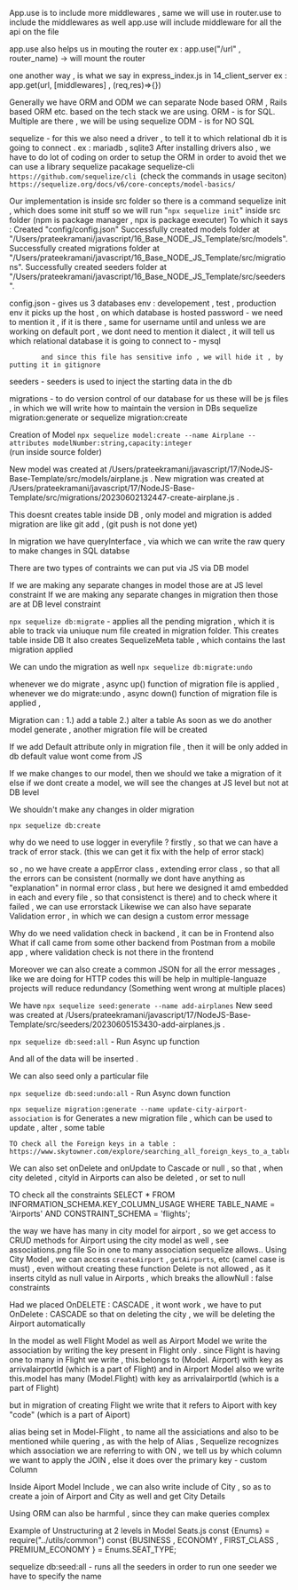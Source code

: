 


App.use is to include more middlewares , same we will use in router.use to include the middlewares as well
app.use will include middleware for all the api on the file

app.use also helps us in mouting the router 
ex : app.use("/url" , router_name) -> will mount the router

one another way , is what we say in express_index.js in 14_client_server
ex : app.get(url, [middlewares] , (req,res)=>{})


Generally we have ORM and ODM 
we can separate Node based ORM , Rails based ORM etc. based on the tech stack we are using.
ORM - is for SQL. Multiple are there , we will be using sequelize 
ODM - is for NO SQL

sequelize - for this we also need a driver , to tell it to which relational db it is going to connect .
            ex : mariadb , sqlite3
            After installing drivers also , we have to do lot of coding on order to setup the ORM
            in order to avoid thet we can use a library sequelize pacakage sequelize-cli
            `https://github.com/sequelize/cli `(check the commands in usage seciton)
            `https://sequelize.org/docs/v6/core-concepts/model-basics/`

Our implementation is inside src folder 
so there is a command sequelize init , which does some init stuff
so we will run "`npx sequelize init`" inside src folder (npm is package manager , npx is package executer)
To which it says : 
Created "config/config.json"
Successfully created models folder at "/Users/prateekramani/javascript/16_Base_NODE_JS_Template/src/models".
Successfully created migrations folder at "/Users/prateekramani/javascript/16_Base_NODE_JS_Template/src/migrations".
Successfully created seeders folder at "/Users/prateekramani/javascript/16_Base_NODE_JS_Template/src/seeders".
             
config.json - gives us 3 databases env :  developement , test , production env 
            it picks up the host , on which database is hosted 
            password - we need to mention it , if it is there , same for username
            until and unless we are working on default port , we dont need to mention it 
            dialect , it will tell us which relational database it is going to connect to - mysql

            and since this file has sensitive info , we will hide it , by putting it in gitignore 

seeders - seeders is used to inject the starting data in the db 

migrations - to do version control of our database
            for us these will be js files , in which we will write how to maintain the version in DBs
            sequelize migration:generate or  sequelize migration:create


Creation of Model 
`npx sequelize model:create --name Airplane --attributes modelNumber:string,capacity:integer`  
(run inside source folder)

New model was created at /Users/prateekramani/javascript/17/NodeJS-Base-Template/src/models/airplane.js .
New migration was created at /Users/prateekramani/javascript/17/NodeJS-Base-Template/src/migrations/20230602132447-create-airplane.js .

This doesnt creates table inside DB , only model and migration is added 
migration are like git add , (git push is not done yet)

In migration we have queryInterface , via which we can write the raw query to make changes in SQL databse 

There are two types of contraints we can put 
    via JS
    via DB model

If we are making any separate changes in model those are at JS level constraint 
If we are making any separate changes in migration then those are at DB level constraint

`npx sequelize db:migrate` - applies all the pending migration , which it is able to track via uniuque num file created in migration folder.
This creates table inside DB
It also creates SequelizeMeta table , which contains the last migration applied 

We can undo the migration as well
`npx sequelize db:migrate:undo`

whenever we do migrate , async up() function of migration file is applied ,
whenever we do migrate:undo , async down() function of migration file is applied ,

Migration can  : 
1.) add a table 
2.) alter a table 
As soon as we do another model generate , another migration file will be created 

If we add Default attribute only in migration file , then it will be only added in db 
default value wont come from JS 

If we make changes to our model, then we should we take a migration of it 
else if we dont create a model, we will see the changes at JS level but not at DB level 

We shouldn't make any changes in older migration

`npx sequelize db:create`



why do we need to use logger in everyfile ?
    firstly , so that we can have a track of error stack. (this we can get it fix with the help of error stack)

so , no we have create a appError class , extending error class , so that all the errors can be consistent 
(normally we dont have anything as "explanation" in normal error class , but here we designed it amd embedded in each and every file , so that consistenct is there)
and to check where it failed  , we can use errorstack
Likewise we can also have separate Validation error , in which we can design a custom error message

Why do we need validation check in backend , it can be in Frontend also
    What if call came from some other backend 
    from Postman
    from a mobile app , where validation check is not there in the frontend



Moreover we can also create a common JSON for all the error messages , like we are doing for HTTP codes
this will be help in multiple-languaze projects 
will reduce redundancy (Something went wrong at multiple places)


We have `npx sequelize seed:generate --name add-airplanes` 
New seed was created at /Users/prateekramani/javascript/17/NodeJS-Base-Template/src/seeders/20230605153430-add-airplanes.js .

 `npx sequelize db:seed:all` -  Run Async up function

 And all of the data will be inserted .

 We can also seed only a particular file 


 `npx sequelize db:seed:undo:all` - Run Async down function
 
 `npx sequelize migration:generate --name update-city-airport-association`
    is for Generates a new migration file , which can be used to update , alter , some table 


    TO check all the Foreign keys in a table : 
    https://www.skytowner.com/explore/searching_all_foreign_keys_to_a_table_or_column_in_mysql


We can also set onDelete and onUpdate to Cascade or null ,
so that , when city deleted , cityId in Airports can also be deleted , or set to null

TO check all the constraints
SELECT * FROM INFORMATION_SCHEMA.KEY_COLUMN_USAGE WHERE TABLE_NAME = 'Airports' AND CONSTRAINT_SCHEMA = 'flights';


the way we have has many in city model for airport , so we get access to CRUD methods for Airport using the city model as well , see associations.png file 
So in one to many association sequelize allows.. Using City Model , we can access `createAirport` , `getAirports`, etc (camel case is must) , even without creating these function
Delete is not allowed , as it inserts cityId as null value in Airports , which breaks the allowNull : false constraints 


Had we placed OnDELETE : CASCADE , it wont work , we have to put 
OnDelete : CASCADE
so that on deleting the city , we will be deleting the Airport automatically


In the model as well Flight Model as well as Airport Model
we write the association by writing the key present in Flight only . since Flight is having one to many 
in Flight we write , this.belongs to (Model. Airport) with key as arrivalairportId (which is a part of Flight)
and in Airport Model also we write this.model has many (Model.Flight) with key as arrivalairportId (which is a part of Flight)

but in migration of creating Flight we write that it refers to Aiport with key "code" (which is a part of Aiport)

alias being set in Model-Flight , to name all the assiciations
and also to be mentioned while quering ,  as with the help of Alias , Sequelize recognizes which association we are referring to 
with ON , we tell us by which column we want to apply the JOIN , else it does over the primary key - custom Column 

Inside Aiport Model Include , we can also write include of City , so as to create a join of 
Airport and City as well and get City Details 

Using ORM can also be harmful , since they can make queries complex 


Example of Unstructuring at 2 levels in Model Seats.js
const {Enums} = require("../utils/common")
const {BUSINESS , ECONOMY , FIRST_CLASS , PREMIUM_ECONOMY } = Enums.SEAT_TYPE;



  sequelize db:seed:all - runs all the seeders 
  in order to run one seeder we have to specify the name 
  